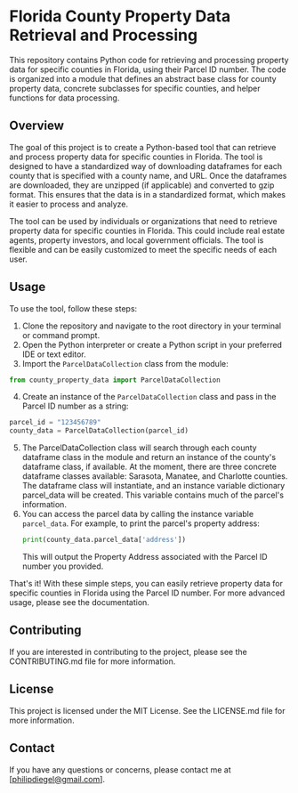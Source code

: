 # Florida County Property Data Retrieval and Processing

This repository contains Python code for retrieving and processing property data for specific counties in Florida, using their Parcel ID number. The code is organized into a module that defines an abstract base class for county property data, concrete subclasses for specific counties, and helper functions for data processing.

## Overview

The goal of this project is to create a Python-based tool that can retrieve and process property data for specific counties in Florida. The tool is designed to have a standardized way of downloading dataframes for each county that is specified with a county name, and URL. Once the dataframes are downloaded, they are unzipped (if applicable) and converted to gzip format. This ensures that the data is in a standardized format, which makes it easier to process and analyze.

The tool can be used by individuals or organizations that need to retrieve property data for specific counties in Florida. This could include real estate agents, property investors, and local government officials. The tool is flexible and can be easily customized to meet the specific needs of each user.

## Usage

To use the tool, follow these steps:

1.  Clone the repository and navigate to the root directory in your terminal or command prompt.
2.  Open the Python interpreter or create a Python script in your preferred IDE or text editor.
3.  Import the `ParcelDataCollection` class from the module:
``` python
from county_property_data import ParcelDataCollection
```
4. Create an instance of the `ParcelDataCollection` class and pass in the Parcel ID number as a string:
``` python
parcel_id = "123456789"
county_data = ParcelDataCollection(parcel_id)
```    
5. The ParcelDataCollection class will search through each county dataframe class in the module and return an instance of the county's dataframe class, if available. At the moment, there are three concrete dataframe classes available: Sarasota, Manatee, and Charlotte counties. The dataframe class will instantiate, and an instance variable dictionary parcel_data will be created. This variable contains much of the parcel's information.
6. You can access the parcel data by calling the instance variable `parcel_data`. For example, to print the parcel's property address:
    ``` python
    print(county_data.parcel_data['address'])
    ```
    This will output the Property Address associated with the Parcel ID number you provided.

That's it! With these simple steps, you can easily retrieve property data for specific counties in Florida using the Parcel ID number. For more advanced usage, please see the documentation.

## Contributing

If you are interested in contributing to the project, please see the CONTRIBUTING.md file for more information.

## License

This project is licensed under the MIT License. See the LICENSE.md file for more information.

## Contact

If you have any questions or concerns, please contact me at [philipdiegel@gmail.com].
